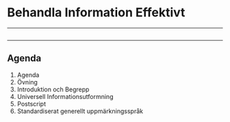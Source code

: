 # Behandla Information Effektivt

---

[<img class="myColor" data-src="assets/images/print-icon.png">](?print-pdf)

---

## Agenda

1. Agenda
2. Övning
3. Introduktion och Begrepp
4. Universell Informationsutformning
5. Postscript
6. Standardiserat generellt uppmärkningsspråk